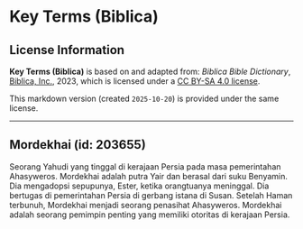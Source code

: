 # Key Terms (Biblica)

## License Information

**Key Terms (Biblica)** is based on and adapted from: _Biblica Bible Dictionary_, [Biblica, Inc.](https://www.biblica.com/), 2023, which is licensed under a [CC BY-SA 4.0 license](https://creativecommons.org/licenses/by-sa/4.0/legalcode.en).

This markdown version (created `2025-10-20`) is provided under the same license.



--------------------------------

## Mordekhai (id: 203655)

Seorang Yahudi yang tinggal di kerajaan Persia pada masa pemerintahan Ahasyweros. Mordekhai adalah putra Yair dan berasal dari suku Benyamin. Dia mengadopsi sepupunya, Ester, ketika orangtuanya meninggal. Dia bertugas di pemerintahan Persia di gerbang istana di Susan. Setelah Haman terbunuh, Mordekhai menjadi seorang penasihat Ahasyweros. Mordekhai adalah seorang pemimpin penting yang memiliki otoritas di kerajaan Persia.


